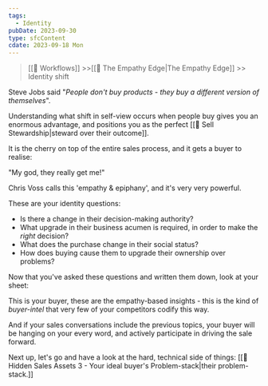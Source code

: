 ```yaml
---
tags:
  - Identity
pubDate: 2023-09-30
type: sfcContent
cdate: 2023-09-18 Mon
---
```


> [[🔁 Workflows]] >>[[🤗 The Empathy Edge|The Empathy Edge]] >> Identity shift

Steve Jobs said "*People don't buy products - they buy a different version of themselves*".

Understanding what shift in self-view occurs when people buy gives you an enormous advantage, and positions you as the perfect [[📄 Sell Stewardship|steward over their outcome]].

It is the cherry on top of the entire sales process, and it gets a buyer to realise:

"My god, they really get me!"

Chris Voss calls this 'empathy & epiphany', and it's very very powerful.

These are your identity questions:

- Is there a change in their decision-making authority?
- What upgrade in their business acumen is required, in order to make the *right* decision?
- What does the purchase change in their social status?
- How does buying cause them to upgrade their ownership over problems?

Now that you've asked these questions and written them down, look at your sheet:

This is your buyer, these are the empathy-based insights - this is the kind of *buyer-intel* that very few of your competitors codify this way.

And if your sales conversations include the previous topics, your buyer will be hanging on your every word, and actively participate in driving the sale forward.

Next up, let's go and have a look at the hard, technical side of things: [[📄 Hidden Sales Assets 3 - Your ideal buyer's Problem-stack|their problem-stack.]]